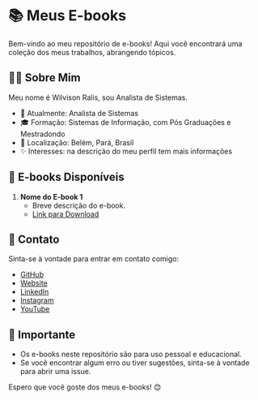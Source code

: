# 📚 Meus E-books

Bem-vindo ao meu repositório de e-books! Aqui você encontrará uma coleção dos meus trabalhos, abrangendo tópicos.

## 👨‍💻 Sobre Mim

Meu nome é Wilvison Ralis, sou Analista de Sistemas.

- 💼 Atualmente: Analista de Sistemas
- 🎓 Formação: Sistemas de Informação, com Pós Graduações e Mestradondo
- 📍 Localização: Belém, Pará, Brasil
- ✨ Interesses: na descrição do meu perfil tem mais informações

## 📖 E-books Disponíveis

<!-- Adicione uma lista dos seus e-books aqui. Exemplo: -->

1. **Nome do E-book 1**
   - Breve descrição do e-book.
   - [Link para Download](link-para-o-ebook-1)


## 🤝 Contato

Sinta-se à vontade para entrar em contato comigo:

- [GitHub](https://github.com/wilvison)
- [Website](https://wrtudo.my.canva.site/wr)
- [LinkedIn](https://linkedin.com/in/wilvison)
- [Instagram](https://instagram.com/wr.insta)
- [YouTube](https://youtube.com/c/WRTecnologiaeEduca%C3%A7%C3%A3o)

## 📌 Importante

- Os e-books neste repositório são para uso pessoal e educacional.
- Se você encontrar algum erro ou tiver sugestões, sinta-se à vontade para abrir uma issue.

Espero que você goste dos meus e-books! 😊
